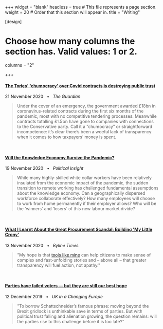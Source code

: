 +++
widget = "blank"
headless = true  # This file represents a page section.
weight = 20  # Order that this section will appear in.
title = "Writing"

[design]
# Choose how many columns the section has. Valid values: 1 or 2.
columns = "2"

+++

#### <i class="far fa-newspaper"></i>[The Tories' 'chumocracy' over Covid contracts is destroying public trust](https://www.theguardian.com/commentisfree/2020/nov/21/tories-covid-contracts-public-trust-government)

21 November 2020 &nbsp; &bull; &nbsp; _The Guardian_


> Under the cover of an emergency, the government awarded £18bn in coronavirus-related contracts during the first six months of the pandemic, most with no competitive tendering processes. Meanwhile contracts totalling £1.5bn have gone to companies with connections to the Conservative party. Call it a “chumocracy” or straightforward incompetence: it’s clear there’s been a woeful lack of transparency when it comes to how taxpayers’ money is spent.


<br>

#### <i class="far fa-newspaper"></i> [Will the Knowledge Economy Survive the Pandemic?](files/Political_Insight_2020.pdf)

19 November 2020 &nbsp; &bull; &nbsp; _Political Insight_


> While many highly-skilled white collar workers have been relatively insulated from the economic impact of the pandemic, the sudden transition to remote working has challenged fundamental assumptions about the knowledge economy. Can a geographically dispersed workforce collaborate effectively? How many employees will choose to work from home permanently if their employer allows? Who will be the ‘winners’ and ‘losers’ of this new labour market divide?


<br>

    
#### <i class="far fa-newspaper"></i> [What I Learnt About the Great Procurement Scandal: Building 'My Little Crony'](https://bylinetimes.com/2020/11/13/what-i-learnt-about-the-great-procurement-scandal-building-my-little-crony/)

13 November 2020 &nbsp; &bull; &nbsp; _Byline Times_

> "My hope is that [tools like mine](https://sophieehill.shinyapps.io/my-little-crony/) can help citizens to make sense of complex and fast-unfolding stories and – above all – that greater transparency will fuel action, not apathy." 


<br>

#### <i class="far fa-newspaper"></i> [Parties have failed voters — but they are still our best hope](https://ukandeu.ac.uk/parties-have-failed-voters-but-they-are-still-our-best-hope/)

12 December 2019 &nbsp; &bull; &nbsp; _UK in a Changing Europe_

 > "To borrow Schattschneider’s famous phrase: moving beyond the Brexit gridlock is unthinkable save in terms of parties. But with political trust falling and alienation growing, the question remains: will the parties rise to this challenge before it is too late?"
    
    